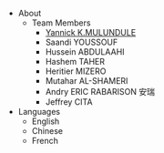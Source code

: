 <!-- navbar docs/_navbar.md -->
- About
  - Team Members 
     - [Yannick K.MULUNDULE](navbar/Team/members.md) 
     - Saandi YOUSSOUF
     - Hussein ABDULAAHI
     - Hashem TAHER
     - Heritier MIZERO
     - Mutahar AL-SHAMERI
     - Andry ERIC RABARISON 安瑞
     - Jeffrey CITA
- Languages 
  - English
  - Chinese
  - French
